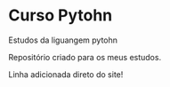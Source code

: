 # Curso Pytohn
 Estudos da liguangem pytohn

Repositório criado para os meus estudos.

Linha adicionada direto do site!
